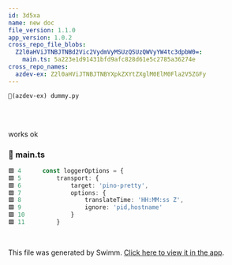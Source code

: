 ```yaml
---
id: 3d5xa
name: new doc
file_version: 1.1.0
app_version: 1.0.2
cross_repo_file_blobs:
  Z2l0aHViJTNBJTNBd2Vic2VydmVyMSUzQSUzQWVyYW4tc3dpbW0=:
    main.ts: 5a223e1d91431bfd9afc828d61e5c2785a36274e
cross_repo_names:
  azdev-ex: Z2l0aHViJTNBJTNBYXpkZXYtZXglM0ElM0Fla2V5ZGFy
---
```


`📄(azdev-ex) dummy.py`

<br/>

<br/>

works ok
<!-- NOTE-swimm-snippet: the lines below link your snippet to Swimm -->
<!-- NOTE-swimm-repo ::Z2l0aHViJTNBJTNBd2Vic2VydmVyMSUzQSUzQWVyYW4tc3dpbW0=:: -->
### 📄 main.ts
```typescript
🟩 4      const loggerOptions = {
🟩 5          transport: {
🟩 6              target: 'pino-pretty',
🟩 7              options: {
🟩 8                  translateTime: 'HH:MM:ss Z',
🟩 9                  ignore: 'pid,hostname'
🟩 10             }
🟩 11         }
```

<br/>

This file was generated by Swimm. [Click here to view it in the app](https://swimm-web-app.web.app/repos/Z2l0aHViJTNBJTNBdDElM0ElM0FlcmFuLXN3aW1t/docs/3d5xa).
